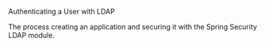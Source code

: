 Authenticating a User with LDAP

The process creating an application and securing it with the Spring Security LDAP module.
